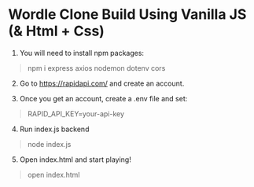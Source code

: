 Wordle Clone Build Using Vanilla JS (& Html + Css)
====================================================

1) You will need to install npm packages:
> npm i express axios nodemon dotenv cors

2) Go to https://rapidapi.com/ and create an account.

3) Once you get an account, create a .env file and set:
> RAPID_API_KEY=your-api-key

4) Run index.js backend 
> node index.js

5) Open index.html and start playing!
> open index.html